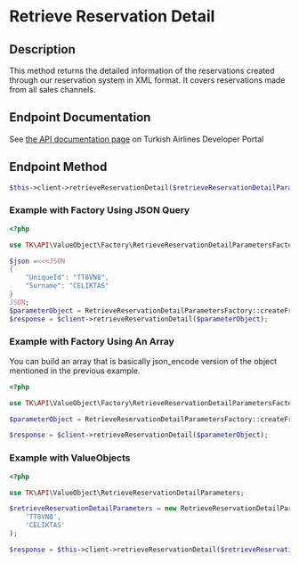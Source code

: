 # Retrieve Reservation Detail

## Description

This method returns the detailed information of the reservations created through our reservation system in XML format. It covers reservations made from all sales channels.
 
## Endpoint Documentation

See [the API documentation page](https://developer.turkishairlines.com/documentation/retrieveReservationDetail) on Turkish Airlines Developer Portal

## Endpoint Method

```php
$this->client->retrieveReservationDetail($retrieveReservationDetailParameters);

```

### Example with Factory Using JSON Query

```php
<?php

use TK\API\ValueObject\Factory\RetrieveReservationDetailParametersFactory;

$json =<<<JSON
{
    "UniqueId": "TT8VN8",
    "Surname": "CELIKTAS"
}
JSON;
$parameterObject = RetrieveReservationDetailParametersFactory::createFromJson($json);
$response = $client->retrieveReservationDetail($parameterObject);

```

### Example with Factory Using An Array

You can build an array that is basically json_encode version of the object mentioned in the previous example.

```php
<?php

use TK\API\ValueObject\Factory\RetrieveReservationDetailParametersFactory;

$parameterObject = RetrieveReservationDetailParametersFactory::createFromArray($parametersArray);

$response = $client->retrieveReservationDetail($parameterObject);

```


### Example with ValueObjects

```php
<?php

use TK\API\ValueObject\RetrieveReservationDetailParameters;

$retrieveReservationDetailParameters = new RetrieveReservationDetailParameters(
	'TT8VN8',
	'CELIKTAS'
);

$response = $this->client->retrieveReservationDetail($retrieveReservationDetailParameters);

```
